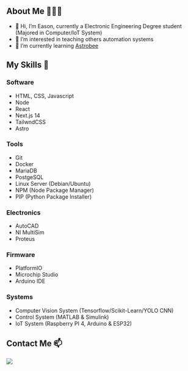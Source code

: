 ## About Me 👨🏻‍💻

- 👋 Hi, I’m Eason, currently a Electronic Engineering Degree student (Majored in Computer/IoT System)
- 👀 I’m interested in teaching others automation systems
- 🌱 I’m currently learning [Astrobee](https://github.com/nasa/astrobee)

## My Skills 🤹

### Software
- HTML, CSS, Javascript
- Node
- React
- Next.js 14
- TailwndCSS
- Astro

### Tools
- Git
- Docker
- MariaDB
- PostgeSQL
- Linux Server (Debian/Ubuntu)
- NPM (Node Package Manager)
- PIP (Python Package Installer)

### Electronics 
- AutoCAD
- NI MultiSim
- Proteus

### Firmware
- PlatformIO
- Microchip Studio
- Arduino IDE

### Systems
- Computer Vision System (Tensorflow/Scikit-Learn/YOLO CNN)
- Control System (MATLAB & Simulink)
- IoT System (Raspberry PI 4, Arduino & ESP32)

## Contact Me 📫
[<img src="https://upload.wikimedia.org/wikipedia/commons/f/f8/LinkedIn_icon_circle.svg" />](https://www.linkedin.com/in/dev-easton-kok-ab280b294/)
